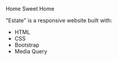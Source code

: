 Home Sweet Home

"Estate" is a responsive website built with:
- HTML
- CSS
- Bootstrap
- Media Query
